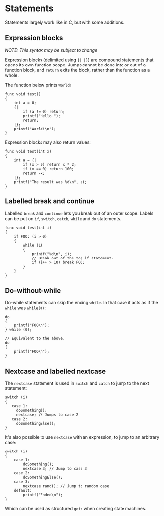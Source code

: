 # Statements

Statements largely work like in C, but with some additions.


## Expression blocks

*NOTE: This syntax may be subject to change*

Expression blocks (delimited using `{| |}`) are compound statements that opens its own function scope. Jumps cannot be done into or out of a function block, and `return` exits the block, rather than the function as a whole.

The function below prints `World!`

```
func void test()
{
    int a = 0;
    {|
        if (a != 0) return;
        printf("Hello ");
        return;
    |};
    printf("World!\n");
}
```

Expression blocks may also return values:

```
func void test(int x)
{
    int a = {|
        if (x > 0) return x * 2;
        if (x == 0) return 100;
        return -x;
    |};            
    printf("The result was %d\n", a);
}
```

## Labelled break and continue

Labelled `break` and `continue` lets you break out of an outer scope. Labels can be put on `if`, 
`switch`, `catch`, `while` and `do` statements.
   
```
func void test(int i)
{
    if FOO: (i > 0)
    {
        while (1)
        {
            printf("%d\n", i);
            // Break out of the top if statement.
            if (i++ > 10) break FOO;
        }
    }
}
```

## Do-without-while

Do-while statements can skip the ending `while`. In that case it acts as if the `while` was `while(0)`:

```
do 
{
    printf("FOO\n");
} while (0);

// Equivalent to the above.
do 
{
    printf("FOO\n");
}
```

## Nextcase and labelled nextcase

The `nextcase` statement is used in `switch` and `catch` to jump to the next statement:

```
switch (i)
{
   case 1:
     doSomething();
     nextcase; // Jumps to case 2
   case 2:
     doSomethingElse();
}
```

It's also possible to use `nextcase` with an expression, to jump to an arbitrary case:

```
switch (i)
{
    case 1:
        doSomething();
        nextcase 3; // Jump to case 3
    case 2:
        doSomethingElse();
    case 3:
        nextcase rand(); // Jump to random case
    default:
        printf("Ended\n");
}  
```

Which can be used as structured `goto` when creating state machines.